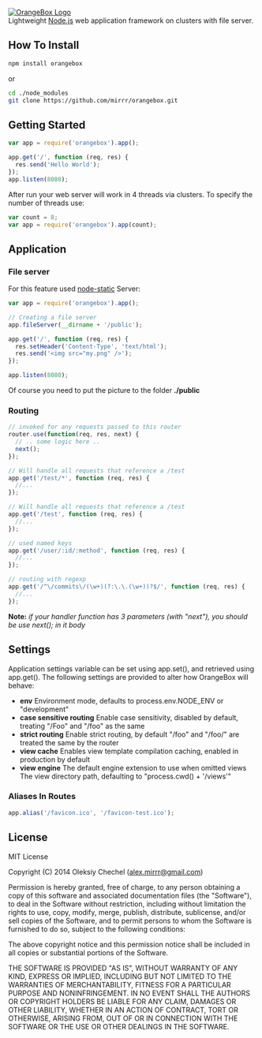 [![OrangeBox Logo](http://msrv.su/i/OrangeBox.png)](https://github.com/mirrr/orangebox)   
Lightweight [Node.js](http://nodejs.org) web application framework on clusters with file server.
   
   

## How To Install   
```bash
npm install orangebox
```
or
```bash
cd ./node_modules
git clone https://github.com/mirrr/orangebox.git
```
   
   

## Getting Started
```js
var app = require('orangebox').app();

app.get('/', function (req, res) {
  res.send('Hello World');
});
app.listen(8080);
```
   

After run your web server will work in 4 threads via clusters. To specify the number of threads use:   

```js
var count = 8;
var app = require('orangebox').app(count);
```
    
    




## Application    
   
### File server
For this feature used [node-static](https://github.com/cloudhead/node-static) Server:
```js
var app = require('orangebox').app();

// Creating a file server
app.fileServer(__dirname + '/public');

app.get('/', function (req, res) {
  res.setHeader('Content-Type', 'text/html');
  res.send('<img src="my.png" />');
});

app.listen(8080);
```
Of course you need to put the picture to the folder **./public**   
    
    
    
### Routing

```js
// invoked for any requests passed to this router
router.use(function(req, res, next) {
  // .. some logic here ..
  next();
});

// Will handle all requests that reference a /test
app.get('/test/*', function (req, res) {
  //...
});

// Will handle all requests that reference a /test
app.get('/test', function (req, res) {
  //...
});

// used named keys
app.get('/user/:id/:method', function (req, res) {
  //...
});

// routing with regexp
app.get('/^\/commits\/(\w+)(?:\.\.(\w+))?$/', function (req, res) {
  //...
});
```
**Note:** *if your handler function has 3 parameters (with "next"), you should be use next(); in it body*
   

## Settings
Application settings variable can be set using app.set(), and retrieved using app.get(). The following settings are provided to alter how OrangeBox will behave:

* **env** Environment mode, defaults to process.env.NODE_ENV or "development"
* **case sensitive routing** Enable case sensitivity, disabled by default, treating "/Foo" and "/foo" as the same
* **strict routing** Enable strict routing, by default "/foo" and "/foo/" are treated the same by the router
* **view cache** Enables view template compilation caching, enabled in production by default
* **view engine** The default engine extension to use when omitted
views The view directory path, defaulting to "process.cwd() + '/views'"   
   
   
### Aliases In Routes

```js
app.alias('/favicon.ico', '/favicon-test.ico');
```
   
   
   
## License
   
MIT License   
   
Copyright (C) 2014 Oleksiy Chechel (alex.mirrr@gmail.com)   
   
Permission is hereby granted, free of charge, to any person obtaining a copy of this software and associated documentation files (the "Software"), to deal in the Software without restriction, including without limitation the rights to use, copy, modify, merge, publish, distribute, sublicense, and/or sell copies of the Software, and to permit persons to whom the Software is furnished to do so, subject to the following conditions:   
   
The above copyright notice and this permission notice shall be included in all copies or substantial portions of the Software.   
   
THE SOFTWARE IS PROVIDED "AS IS", WITHOUT WARRANTY OF ANY KIND, EXPRESS OR IMPLIED, INCLUDING BUT NOT LIMITED TO THE WARRANTIES OF MERCHANTABILITY, FITNESS FOR A PARTICULAR PURPOSE AND NONINFRINGEMENT. IN NO EVENT SHALL THE AUTHORS OR COPYRIGHT HOLDERS BE LIABLE FOR ANY CLAIM, DAMAGES OR OTHER LIABILITY, WHETHER IN AN ACTION OF CONTRACT, TORT OR OTHERWISE, ARISING FROM, OUT OF OR IN CONNECTION WITH THE SOFTWARE OR THE USE OR OTHER DEALINGS IN THE SOFTWARE.
